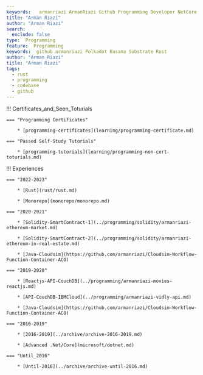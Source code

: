 ```yaml
---
keywords:   armanriazi ArmanRiazi Github Programming Developer NetCore DotNet Nodejs Rust Api Rest
title: "Arman Riazi"
author: "Arman Riazi"
search:
  exclude: false
type:  Programming
feature:  Programming
keywords:  github armanriazi Polkadot Kusama Substrate Rust
author: "Arman Riazi"
title: "Arman Riazi"
tags:
  - rust
  - programming
  - codebase
  - github
---
```


!!! Certificates_and_Seen_Toturials

    === "Programming Certificates"

        * [programming-certificates](learning/programming-certificate.md)
    
    === "Passed Self-Study Tutorials"

        * [programming-tutorials](learning/programming-non-cert-toturials.md)

!!! Experiences

    === "2022-2023"

        * [Rust](rust/rust.md)
      
        * [Monorepo](monorepo/monorepo.md)
    
    === "2020-2021"

        * [Solidity-SmartContract-1](../programming/solidity/armanriazi-ethereum-market.md) 

        * [Solidity-SmartContract-2](../programming/solidity/armanriazi-ethereum-in-real-estate.md) 

        * [Java-Cloudsim](https://github.com/armanriazi/Cloudsim-Workflow-Function-Container-ACO)
        
    === "2019-2020"
        
        * [Reactjs-API-CouchDB](../programming/armanriazi-movies-reactjs.md)

        * [API-CouchDB-IBMCloud](../programming/armanriazi-vidly-api.md)

        * [Java-Cloudsim](https://github.com/armanriazi/Cloudsim-Workflow-Function-Container-ACO)      

    === "2016-2019"

        * [2016-2019](../archive/archive-2016-2019.md)
        
        * [Advanced .Net/Core](microsoft/dotnet.md)
    
    === "Until_2016"

        * [Until-2016](../archive/archive-until-2016.md)
